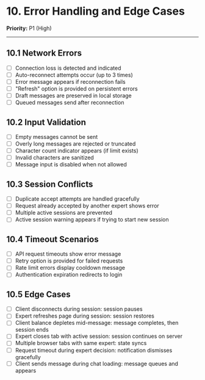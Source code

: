 # 10. Error Handling and Edge Cases

**Priority:** P1 (High)

---

## 10.1 Network Errors

- [ ] Connection loss is detected and indicated
- [ ] Auto-reconnect attempts occur (up to 3 times)
- [ ] Error message appears if reconnection fails
- [ ] "Refresh" option is provided on persistent errors
- [ ] Draft messages are preserved in local storage
- [ ] Queued messages send after reconnection

## 10.2 Input Validation

- [ ] Empty messages cannot be sent
- [ ] Overly long messages are rejected or truncated
- [ ] Character count indicator appears (if limit exists)
- [ ] Invalid characters are sanitized
- [ ] Message input is disabled when not allowed

## 10.3 Session Conflicts

- [ ] Duplicate accept attempts are handled gracefully
- [ ] Request already accepted by another expert shows error
- [ ] Multiple active sessions are prevented
- [ ] Active session warning appears if trying to start new session

## 10.4 Timeout Scenarios

- [ ] API request timeouts show error message
- [ ] Retry option is provided for failed requests
- [ ] Rate limit errors display cooldown message
- [ ] Authentication expiration redirects to login

## 10.5 Edge Cases

- [ ] Client disconnects during session: session pauses
- [ ] Expert refreshes page during session: session restores
- [ ] Client balance depletes mid-message: message completes, then session ends
- [ ] Expert closes tab with active session: session continues on server
- [ ] Multiple browser tabs with same expert: state syncs
- [ ] Request timeout during expert decision: notification dismisses gracefully
- [ ] Client sends message during chat loading: message queues and appears
